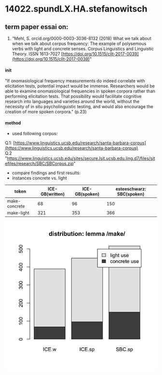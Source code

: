 # 14022.spundLX.HA.stefanowitsch
## term paper essai on:
1. "Mehl, S. orcid.org/0000-0003-3036-8132 (2018) What we talk about when we talk about corpus frequency: The example of polysemous verbs with light and concrete senses. Corpus Linguistics and Linguistic Theory. ISSN 1613-7027 [https://doi.org/10.1515/cllt-2017-0039](https://doi.org/10.1515/cllt-2017-0039)"

#### init
"If onomasiological frequency measurements do indeed correlate with elicitation tests, 
potential impact would be immense. Researchers would be able to examine onomasiological frequencies in spoken corpora 
rather than performing elicitation tests. That possibility would facilitate cognitive research into languages and 
varieties around the world, without the necessity of in situ psycholinguistic testing, 
and would also encourage the creation of more spoken corpora." (p.23)

#### method
- used following corpus:   

Q.1: [https://www.linguistics.ucsb.edu/research/santa-barbara-corpus](https://www.linguistics.ucsb.edu/research/santa-barbara-corpus)   
Q.2 "https://www.linguistics.ucsb.edu/sites/secure.lsit.ucsb.edu.ling.d7/files/sitefiles/research/SBC/SBCorpus.zip"

- compare findings and first results:
- instances concrete vs. light

|token|ICE-GB(written)|ICE-GB(spoken)|esteeschwarz: SBC(spoken)|
| ------------ | ------- | ------ | ------ |
|make-concrete|68|96|150|
|make-light|321|353|366|

![](sbc-ice_dist.png)

